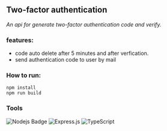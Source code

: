 ## Two-factor authentication

_An api for generate two-factor authentication code and verify._

### features:

- code auto delete after 5 minutes and after verfication.
- send authentication code to user by mail

### How to run: 

    npm install
    npm run build

### Tools

![Nodejs Badge](https://img.shields.io/badge/-Nodejs-3C873A?style=for-the-badge&labelColor=black&logo=node.js&logoColor=3C873A) ![Express.js](https://img.shields.io/badge/express.js-%23404d59.svg?style=for-the-badge&logo=express&logoColor=%2361DAFB) ![TypeScript](https://img.shields.io/badge/typescript-%23007ACC.svg?style=for-the-badge&logo=typescript&logoColor=white)
